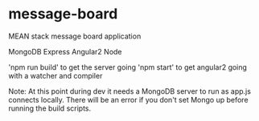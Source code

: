 # message-board
MEAN stack message board application

MongoDB
Express
Angular2
Node

'npm run build' to get the server going
'npm start' to get angular2 going with a watcher and compiler

Note: At this point during dev it needs a MongoDB server to run as app.js connects locally.  There will be an error if you don't set Mongo up before running the build scripts.
